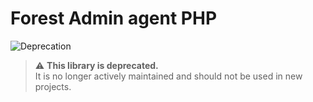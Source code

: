 # Forest Admin agent PHP

![Deprecation](https://img.shields.io/badge/status-deprecated-red)

> ⚠️ **This library is deprecated.**  
> It is no longer actively maintained and should not be used in new projects.